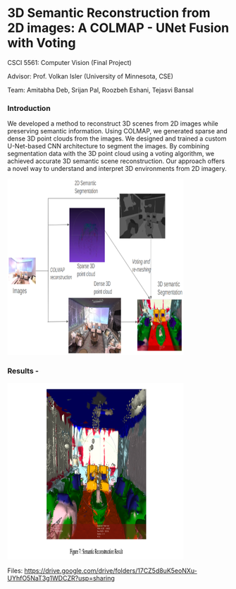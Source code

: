 # 3D Semantic Reconstruction from 2D images: A COLMAP - UNet Fusion with Voting

CSCI 5561: Computer Vision (Final Project)

Advisor: Prof. Volkan Isler (University of Minnesota, CSE)

Team: Amitabha Deb, Srijan Pal, Roozbeh Eshani, Tejasvi Bansal

### Introduction
We developed a method to reconstruct 3D scenes from 2D images while preserving semantic information. Using COLMAP, we generated sparse and dense 3D point clouds from the images. We designed and trained a custom U-Net-based CNN architecture to segment the images. By combining segmentation data with the 3D point cloud using a voting algorithm, we achieved accurate 3D semantic scene reconstruction. Our approach offers a novel way to understand and interpret 3D environments from 2D imagery. 

<img src="https://github.com/srijanpal07/3D-Semantic-Segmentation-From-2D-Images/blob/main/1.png" width="400" height="400">

### Results -

<img src="https://github.com/srijanpal07/3D-Semantic-Segmentation-From-2D-Images/blob/main/2.png" width="400" height="400">


Files: https://drive.google.com/drive/folders/17CZ5d8uK5eoNXu-UYhfO5NaT3g1WDCZR?usp=sharing

